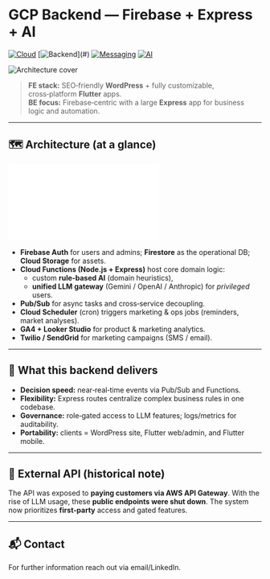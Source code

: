 # GCP Backend — Firebase + Express + AI

[![Cloud](https://img.shields.io/badge/Cloud-Google%20Cloud-4285F4.svg)](#)
[![Backend](https://img.shields.io/badge/Backend-Firebase%20%7C%20Express%20(Node.js)-10B981.svg)](#)
[![Messaging](https://img.shields.io/badge/Messaging-Pub%2FSub%20%7C%20Scheduler-6366F1.svg)](#)
[![AI](https://img.shields.io/badge/AI-Rule--based%20%2B%20LLM%20gateway-111827.svg)](#)

<!-- Optional hero image -->
![Architecture cover](./gcp_backend_snufi.jpg)

> **FE stack:** SEO‑friendly **WordPress** + fully customizable, cross‑platform **Flutter** apps.  
> **BE focus:** Firebase‑centric with a large **Express** app for business logic and automation.

---

## 🗺️ Architecture (at a glance)
![GCP backend architecture](./gcp_backend_snufi.pdf)

- **Firebase Auth** for users and admins; **Firestore** as the operational DB; **Cloud Storage** for assets.
- **Cloud Functions (Node.js + Express)** host core domain logic:
  - custom **rule‑based AI** (domain heuristics),
  - **unified LLM gateway** (Gemini / OpenAI / Anthropic) for *privileged* users.
- **Pub/Sub** for async tasks and cross‑service decoupling.
- **Cloud Scheduler** (cron) triggers marketing & ops jobs (reminders, market analyses).
- **GA4 + Looker Studio** for product & marketing analytics.
- **Twilio / SendGrid** for marketing campaigns (SMS / email).

---

## 🔑 What this backend delivers
- **Decision speed:** near‑real‑time events via Pub/Sub and Functions.
- **Flexibility:** Express routes centralize complex business rules in one codebase.
- **Governance:** role‑gated access to LLM features; logs/metrics for auditability.
- **Portability:** clients = WordPress site, Flutter web/admin, and Flutter mobile.

---

## 🔐 External API (historical note)
The API was exposed to **paying customers via AWS API Gateway**. With the rise of LLM usage, these **public endpoints were shut down**. The system now prioritizes **first‑party** access and gated features.

---

## 📬 Contact
For further information reach out via email/LinkedIn.